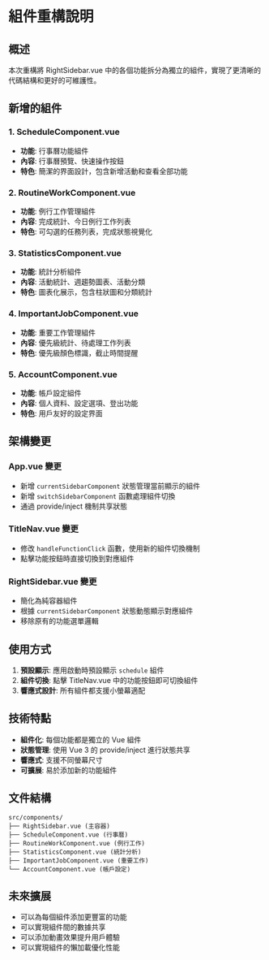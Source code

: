 # 組件重構說明

## 概述

本次重構將 RightSidebar.vue 中的各個功能拆分為獨立的組件，實現了更清晰的代碼結構和更好的可維護性。

## 新增的組件

### 1. ScheduleComponent.vue

- **功能**: 行事曆功能組件
- **內容**: 行事曆預覽、快速操作按鈕
- **特色**: 簡潔的界面設計，包含新增活動和查看全部功能

### 2. RoutineWorkComponent.vue

- **功能**: 例行工作管理組件
- **內容**: 完成統計、今日例行工作列表
- **特色**: 可勾選的任務列表，完成狀態視覺化

### 3. StatisticsComponent.vue

- **功能**: 統計分析組件
- **內容**: 活動統計、週趨勢圖表、活動分類
- **特色**: 圖表化展示，包含柱狀圖和分類統計

### 4. ImportantJobComponent.vue

- **功能**: 重要工作管理組件
- **內容**: 優先級統計、待處理工作列表
- **特色**: 優先級顏色標識，截止時間提醒

### 5. AccountComponent.vue

- **功能**: 帳戶設定組件
- **內容**: 個人資料、設定選項、登出功能
- **特色**: 用戶友好的設定界面

## 架構變更

### App.vue 變更

- 新增 `currentSidebarComponent` 狀態管理當前顯示的組件
- 新增 `switchSidebarComponent` 函數處理組件切換
- 通過 provide/inject 機制共享狀態

### TitleNav.vue 變更

- 修改 `handleFunctionClick` 函數，使用新的組件切換機制
- 點擊功能按鈕時直接切換到對應組件

### RightSidebar.vue 變更

- 簡化為純容器組件
- 根據 `currentSidebarComponent` 狀態動態顯示對應組件
- 移除原有的功能選單邏輯

## 使用方式

1. **預設顯示**: 應用啟動時預設顯示 `schedule` 組件
2. **組件切換**: 點擊 TitleNav.vue 中的功能按鈕即可切換組件
3. **響應式設計**: 所有組件都支援小螢幕適配

## 技術特點

- **組件化**: 每個功能都是獨立的 Vue 組件
- **狀態管理**: 使用 Vue 3 的 provide/inject 進行狀態共享
- **響應式**: 支援不同螢幕尺寸
- **可擴展**: 易於添加新的功能組件

## 文件結構

```
src/components/
├── RightSidebar.vue (主容器)
├── ScheduleComponent.vue (行事曆)
├── RoutineWorkComponent.vue (例行工作)
├── StatisticsComponent.vue (統計分析)
├── ImportantJobComponent.vue (重要工作)
└── AccountComponent.vue (帳戶設定)
```

## 未來擴展

- 可以為每個組件添加更豐富的功能
- 可以實現組件間的數據共享
- 可以添加動畫效果提升用戶體驗
- 可以實現組件的懶加載優化性能
